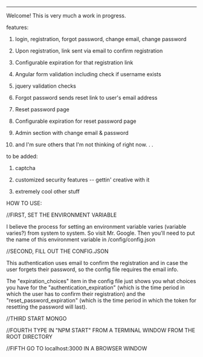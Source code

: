 ********************
Welcome!  This is very much a work in progress.

features:

1) login, registration, forgot password, change email, change password

2) Upon registration, link sent via email to confirm registration

3) Configurable expiration for that registration link

4) Angular form validation including check if username exists

5) jquery validation checks

6) Forgot password  sends reset link to user's email address

7) Reset password page

8) Configurable expiration for reset password page

9) Admin section with change email & password

10) and I'm sure others that I'm not thinking of right now. . .


to be added:

1) captcha

2) customized security features -- gettin' creative with it

3) extremely cool other stuff





HOW TO USE:

//FIRST, SET THE ENVIRONMENT VARIABLE

I believe the process for setting an environment variable varies (variable varies?) from system to system.  So visit Mr. Google.  Then you'll need to put the name of this environment variable in /config/config.json

//SECOND, FILL OUT THE CONFIG.JSON

This authentication uses email to confirm the registration and in case the user forgets their password, so the config file requires the email info.

The "expiration_choices" item in the config file just shows you what choices you have for the "authentication_expiration" (which is the time period in which the user has to confirm their registration) and the "reset_password_expiration" (which is the time period in which the token for resetting the password will last).

//THIRD START MONGO

//FOURTH TYPE IN "NPM START" FROM A TERMINAL WINDOW FROM THE ROOT DIRECTORY

//FIFTH GO TO localhost:3000 IN A BROWSER WINDOW





